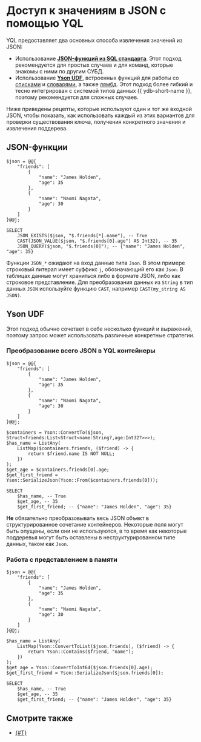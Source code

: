 # Доступ к значениям в JSON с помощью YQL

YQL предоставляет два основных способа извлечения значений из JSON:

- Использование [**JSON-функций из SQL стандарта**](../builtins/json.md). Этот подход рекомендуется для простых случаев и для команд, которые знакомы с ними по другим СУБД.
- Использование [**Yson UDF**](../udf/list/yson.md), встроенных функций для работы со [списками](../builtins/list.md) и [словарями](../builtins/dict.md), а также [лямбд](../syntax/expressions.md#lambda). Этот подход более гибкий и тесно интегрирован с системой типов данных {{ ydb-short-name }}, поэтому рекомендуется для сложных случаев.

Ниже приведены рецепты, которые используют один и тот же входной JSON, чтобы показать, как использовать каждый из этих вариантов для проверки существования ключа, получения конкретного значения и извлечения поддерева.

## JSON-функции

```yql
$json = @@{
    "friends": [
        {
            "name": "James Holden",
            "age": 35
        },
        {
            "name": "Naomi Nagata",
            "age": 30
        }
    ]
}@@j;

SELECT
    JSON_EXISTS($json, "$.friends[*].name"), -- True
    CAST(JSON_VALUE($json, "$.friends[0].age") AS Int32), -- 35
    JSON_QUERY($json, "$.friends[0]"); -- {"name": "James Holden", "age": 35}
```

Функции `JSON_*` ожидают на вход данные типа `Json`. В этом примере строковый литерал имеет суффикс `j`, обозначающий его как `Json`. В таблицах данные могут храниться либо в формате JSON, либо как строковое представление. Для преобразования данных из `String` в тип данных `JSON` используйте функцию `CAST`, например `CAST(my_string AS JSON)`.

## Yson UDF

Этот подход обычно сочетает в себе несколько функций и выражений, поэтому запрос может использовать различные конкретные стратегии.

### Преобразование всего JSON в YQL контейнеры

```yql
$json = @@{
    "friends": [
        {
            "name": "James Holden",
            "age": 35
        },
        {
            "name": "Naomi Nagata",
            "age": 30
        }
    ]
}@@j;

$containers = Yson::ConvertTo($json, Struct<friends:List<Struct<name:String?,age:Int32?>>>);
$has_name = ListAny(
    ListMap($containers.friends, ($friend) -> {
        return $friend.name IS NOT NULL;
    })
);
$get_age = $containers.friends[0].age;
$get_first_friend = Yson::SerializeJson(Yson::From($containers.friends[0]));

SELECT
    $has_name, -- True
    $get_age, -- 35
    $get_first_friend; -- {"name": "James Holden", "age": 35}
```

**Не** обязательно преобразовывать весь JSON объект в структурированное сочетание контейнеров. Некоторые поля могут быть опущены, если они не используются, в то время как некоторые поддеревья могут быть оставлены в неструктурированном типе данных, таком как `Json`.

### Работа с представлением в памяти

```yql
$json = @@{
    "friends": [
        {
            "name": "James Holden",
            "age": 35
        },
        {
            "name": "Naomi Nagata",
            "age": 30
        }
    ]
}@@j;

$has_name = ListAny(
    ListMap(Yson::ConvertToList($json.friends), ($friend) -> {
        return Yson::Contains($friend, "name");
    })
);
$get_age = Yson::ConvertToInt64($json.friends[0].age);
$get_first_friend = Yson::SerializeJson($json.friends[0]);

SELECT
    $has_name, -- True
    $get_age, -- 35
    $get_first_friend; -- {"name": "James Holden", "age": 35}
```

## Смотрите также

- [{#T}](modifying-json.md)
